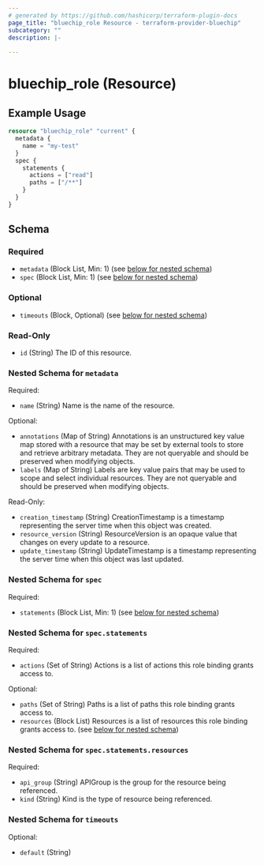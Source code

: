 ```yaml
---
# generated by https://github.com/hashicorp/terraform-plugin-docs
page_title: "bluechip_role Resource - terraform-provider-bluechip"
subcategory: ""
description: |-
  
---
```


# bluechip_role (Resource)



## Example Usage

```terraform
resource "bluechip_role" "current" {
  metadata {
    name = "my-test"
  }
  spec {
    statements {
      actions = ["read"]
      paths = ["/**"]
    }
  }
}
```

<!-- schema generated by tfplugindocs -->
## Schema

### Required

- `metadata` (Block List, Min: 1) (see [below for nested schema](#nestedblock--metadata))
- `spec` (Block List, Min: 1) (see [below for nested schema](#nestedblock--spec))

### Optional

- `timeouts` (Block, Optional) (see [below for nested schema](#nestedblock--timeouts))

### Read-Only

- `id` (String) The ID of this resource.

<a id="nestedblock--metadata"></a>
### Nested Schema for `metadata`

Required:

- `name` (String) Name is the name of the resource.

Optional:

- `annotations` (Map of String) Annotations is an unstructured key value map stored with a resource that may be set by external tools to store and retrieve arbitrary metadata. They are not queryable and should be preserved when modifying objects.
- `labels` (Map of String) Labels are key value pairs that may be used to scope and select individual resources. They are not queryable and should be preserved when modifying objects.

Read-Only:

- `creation_timestamp` (String) CreationTimestamp is a timestamp representing the server time when this object was created.
- `resource_version` (String) ResourceVersion is an opaque value that changes on every update to a resource.
- `update_timestamp` (String) UpdateTimestamp is a timestamp representing the server time when this object was last updated.


<a id="nestedblock--spec"></a>
### Nested Schema for `spec`

Required:

- `statements` (Block List, Min: 1) (see [below for nested schema](#nestedblock--spec--statements))

<a id="nestedblock--spec--statements"></a>
### Nested Schema for `spec.statements`

Required:

- `actions` (Set of String) Actions is a list of actions this role binding grants access to.

Optional:

- `paths` (Set of String) Paths is a list of paths this role binding grants access to.
- `resources` (Block List) Resources is a list of resources this role binding grants access to. (see [below for nested schema](#nestedblock--spec--statements--resources))

<a id="nestedblock--spec--statements--resources"></a>
### Nested Schema for `spec.statements.resources`

Required:

- `api_group` (String) APIGroup is the group for the resource being referenced.
- `kind` (String) Kind is the type of resource being referenced.




<a id="nestedblock--timeouts"></a>
### Nested Schema for `timeouts`

Optional:

- `default` (String)
